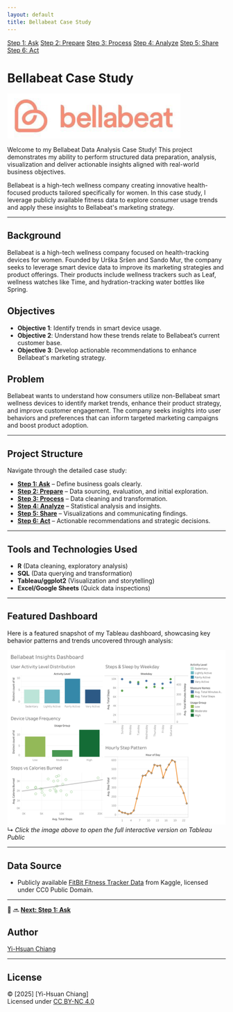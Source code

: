 ```yaml
---
layout: default
title: Bellabeat Case Study
---
```


<!-- Tab Navigation Bar -->
<nav class="nav-bar">
  <a href="step1_ask.html">Step 1: Ask</a>
  <a href="step2_prepare.html">Step 2: Prepare</a>
  <a href="step3_process.html">Step 3: Process</a>
  <a href="step4_analyze.html">Step 4: Analyze</a>
  <a href="step5_share.html">Step 5: Share</a>
  <a href="step6_act.html">Step 6: Act</a>
</nav>

# Bellabeat Case Study
<!-- ![Bellabeat](assets/images/bellabeat.png) -->

<img src="assets/images/bellabeat.png" alt="Bellabeat" width="400"/>


Welcome to my Bellabeat Data Analysis Case Study! This project demonstrates my ability to perform structured data preparation, analysis, visualization and deliver actionable insights aligned with real-world business objectives.

Bellabeat is a high-tech wellness company creating innovative health-focused products tailored specifically for women. In this case study, I leverage publicly available fitness data to explore consumer usage trends and apply these insights to Bellabeat's marketing strategy.

---

## Background
Bellabeat is a high-tech wellness company focused on health-tracking devices for women. Founded by Urška Sršen and Sando Mur, the company seeks to leverage smart device data to improve its marketing strategies and product offerings. Their products include wellness trackers such as Leaf, wellness watches like Time, and hydration-tracking water bottles like Spring.

## Objectives
- **Objective 1**: Identify trends in smart device usage.
- **Objective 2**: Understand how these trends relate to Bellabeat’s current customer base.
- **Objective 3**: Develop actionable recommendations to enhance Bellabeat's marketing strategy.

## Problem
Bellabeat wants to understand how consumers utilize non-Bellabeat smart wellness devices to identify market trends, enhance their product strategy, and improve customer engagement. The company seeks insights into user behaviors and preferences that can inform targeted marketing campaigns and boost product adoption.

---

## Project Structure
Navigate through the detailed case study:

- **[Step 1: Ask](step1_ask.html)** – Define business goals clearly.
- **[Step 2: Prepare](step2_prepare.html)** – Data sourcing, evaluation, and initial exploration.
- **[Step 3: Process](step3_process.html)** – Data cleaning and transformation.
- **[Step 4: Analyze](step4_analyze.html)** – Statistical analysis and insights.
- **[Step 5: Share](step5_share.html)** – Visualizations and communicating findings.
- **[Step 6: Act](step6_act.html)** – Actionable recommendations and strategic decisions.

---

## Tools and Technologies Used
- **R** (Data cleaning, exploratory analysis)
- **SQL** (Data querying and transformation)
- **Tableau/ggplot2** (Visualization and storytelling)
- **Excel/Google Sheets** (Quick data inspections)

---

## Featured Dashboard

Here is a featured snapshot of my Tableau dashboard, showcasing key behavior patterns and trends uncovered through analysis:

[![Bellabeat Insights Dashboard](assets/images/bellabeat_insights_dashboard.png)
](https://public.tableau.com/views/BellabeatCaseStudy_17529089502890/Dashboard1?:language=en-US&:sid=&:redirect=auth&:display_count=n&:origin=viz_share_link)  
↳ *Click the image above to open the full interactive version on Tableau Public*

---

## Data Source
- Publicly available [FitBit Fitness Tracker Data](https://www.kaggle.com/datasets/arashnic/fitbit) from Kaggle, licensed under CC0 Public Domain.

---

🔗 🔜 **[Next: Step 1: Ask](step1_ask.html)**


## Author
[Yi-Hsuan Chiang](https://github.com/YiChiang12)

---

## License
© [2025] [Yi-Hsuan Chiang]  
Licensed under [CC BY-NC 4.0](https://creativecommons.org/licenses/by-nc/4.0/)